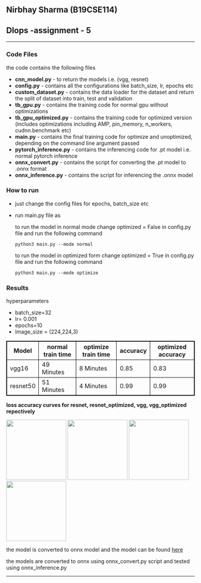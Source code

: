 ## Nirbhay Sharma (B19CSE114)
## Dlops -assignment - 5

---

### **Code Files**

the code contains the following files

- **cnn_model.py** - to return the models i.e. (vgg, resnet)
- **config.py** - contains all the configurations like batch_size, lr, epochs etc
- **custom_dataset.py** - contains the data loader for the dataset and return the split of dataset into train, test and validation
- **tb_gpu.py** - contains the training code for normal gpu without optimizations
- **tb_gpu_optimized.py** - contains the training code for optimized version (includes optimizations including AMP, pin_memory, n_workers, cudnn.benchmark etc)
- **main.py** - contains the final training code for optimize and unoptimized, depending on the command line argument passed
- **pytorch_inference.py** - contains the inferencing code for .pt model i.e. normal pytorch inference
- **onnx_convert.py** - contains the script for converting the .pt model to .onnx format
- **onnx_inference.py** - contains the script for inferencing the .onnx model 

### **How to run**

- just change the config files for epochs, batch_size etc
- run main.py file as 

    to run the model in normal mode change optimized = False in config.py file and run the following command

    ```
    python3 main.py --mode normal
    ```

    to run the model in optimized form change optimized = True in config.py file and run the following command

    ```
    python3 main.py --mode optimize
    ```

### **Results**

hyperparameters 
- batch_size=32
- lr= 0.001
- epochs=10
- Image_size = (224,224,3)

|Model|normal train time|optimize train time|accuracy| optimized accuracy|
|---|---|---|---|---|
|vgg16|49 Minutes| 8 Minutes|0.85|0.83|
|resnet50|51 Minutes|4 Minutes|0.99|0.99|

**loss accuracy curves for resnet, resnet_optimized, vgg, vgg_optimized repectively**

<span> <img src='loss_acc_plots/loss_acc_resnet.svg' width=160/> <img src='loss_acc_plots/loss_acc_resnet_opt.svg' width=160/> <img src='loss_acc_plots/loss_acc_vgg.svg' width=160/> <img src='loss_acc_plots/loss_acc_vgg_opt.svg' width=160/> </span>

the model is converted to onnx model and the model can be found [here](https://drive.google.com/drive/folders/1KrnlmV35V10MtlztXSWsNGfgTkK3j2WY?usp=sharing)


the models are converted to onnx using onnx_convert.py script and tested using onnx_inference.py

---

<style> 

table, th, td {
  border: 0.1px solid black;
  border-collapse: collapse;
}

</style>

<script type="text/javascript" src="http://cdn.mathjax.org/mathjax/latest/MathJax.js?config=TeX-AMS-MML_HTMLorMML"></script>
<script type="text/x-mathjax-config">
    MathJax.Hub.Config({ tex2jax: {inlineMath: [['$', '$']]}, messageStyle: "none" });
</script>
